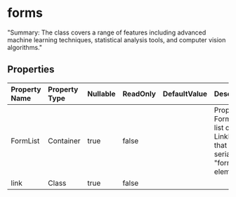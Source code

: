 # **forms**

"Summary: The class covers a range of features including advanced machine learning techniques, statistical analysis tools, and computer vision algorithms." 

## **Properties**

| Property Name | Property Type | Nullable |  ReadOnly | DefaultValue | Description | 
| :- | :- | :- |:- |  :- | :- |
|FormList|Container|true|false |  |Property: FormList is a list of LinkElements that are serialized as "form" XML elements.|
|link|Class|true|false |  ||

